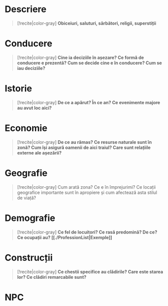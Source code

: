 
# Descriere
> [!recite|color-gray] **Obiceiuri, saluturi, sărbători, religii, superstiții** 
# Conducere
> [!recite|color-gray] **Cine ia deciziile în așezare? Ce formă de conducere  e prezentă? Cum se decide cine e în conducere? Cum se iau deciziile?** 
# Istorie
> [!recite|color-gray] **De ce a apărut? În ce an? Ce evenimente majore au avut loc aici?**
# Economie
> [!recite|color-gray] **De ce au rămas? Ce resurse naturale sunt în zonă? Cum își asigură oamenii de aici traiul? Care sunt relațiile externe ale așezării?**
# Geografie
> [!recite|color-gray] Cum arată zona? Ce e în împrejurimi? Ce locații geografice importante sunt în apropiere și cum afectează asta stilul de viață?
# Demografie
> [!recite|color-gray]  **Ce fel de locuitori? Ce rasă predomină? De ce? Ce ocupații au? [[./ProfessionList|Exemple]]**
# Construcții
> [!recite|color-gray] **Ce chestii specifice au clădirile? Care este starea lor? Ce clădiri remarcabile sunt?**
# NPC
